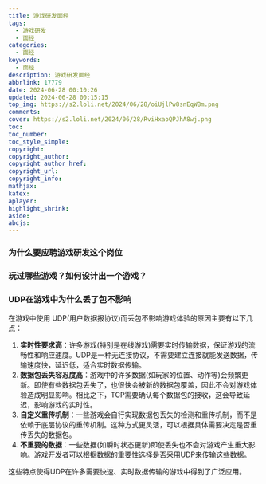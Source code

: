 ```yaml
---
title: 游戏研发面经
tags:
  - 游戏研发
  - 面经
categories:
  - 面经
keywords:
  - 面经
description: 游戏研发面经
abbrlink: 17779
date: 2024-06-28 00:10:26
updated: 2024-06-28 00:15:15
top_img: https://s2.loli.net/2024/06/28/oiUjlPw8snEqWBm.png
comments:
cover: https://s2.loli.net/2024/06/28/RviHxaoQPJhA8wj.png
toc:
toc_number:
toc_style_simple:
copyright:
copyright_author:
copyright_author_href:
copyright_url:
copyright_info:
mathjax:
katex:
aplayer:
highlight_shrink:
aside:
abcjs:
---
```


### 为什么要应聘游戏研发这个岗位

### 玩过哪些游戏？如何设计出一个游戏？

### UDP在游戏中为什么丢了包不影响  
在游戏中使用 UDP(用户数据报协议)而丢包不影响游戏体验的原因主要有以下几点：
1. **实时性要求高**：许多游戏(特别是在线游戏)需要实时传输数据，保证游戏的流畅性和响应速度。UDP是一种无连接协议，不需要建立连接就能发送数据，传输速度快，延迟低，适合实时数据传输。
2. **数据包丢失容忍度高**：游戏中的许多数据(如玩家的位置、动作等)会频繁更新。即使有些数据包丢失了，也很快会被新的数据包覆盖，因此不会对游戏体验造成明显影响。相比之下，TCP需要确认每个数据包的接收，这会导致延迟，影响游戏的实时性。
3. **自定义重传机制**：一些游戏会自行实现数据包丢失的检测和重传机制，而不是依赖于底层协议的重传机制。这种方式更灵活，可以根据具体需要决定是否重传丢失的数据包。
4. **不重要的数据**：一些数据(如瞬时状态更新)即使丢失也不会对游戏产生重大影响。游戏开发者可以根据数据的重要性选择是否采用UDP来传输这些数据。

这些特点使得UDP在许多需要快速、实时数据传输的游戏中得到了广泛应用。

